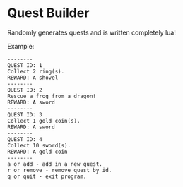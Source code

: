 # Quest Builder
Randomly generates quests and is written completely lua!

Example:
```
--------
QUEST ID: 1
Collect 2 ring(s).
REWARD: A shovel
--------
QUEST ID: 2
Rescue a frog from a dragon!
REWARD: A sword
--------
QUEST ID: 3
Collect 1 gold coin(s).
REWARD: A sword
--------
QUEST ID: 4
Collect 10 sword(s).
REWARD: A gold coin
--------
a or add - add in a new quest.
r or remove - remove quest by id.
q or quit - exit program.

```
